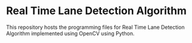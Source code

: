 # Real Time Lane Detection Algorithm
This repository hosts the programming files for Real Time Lane Detection Algorithm implemented using OpenCV using Python.
